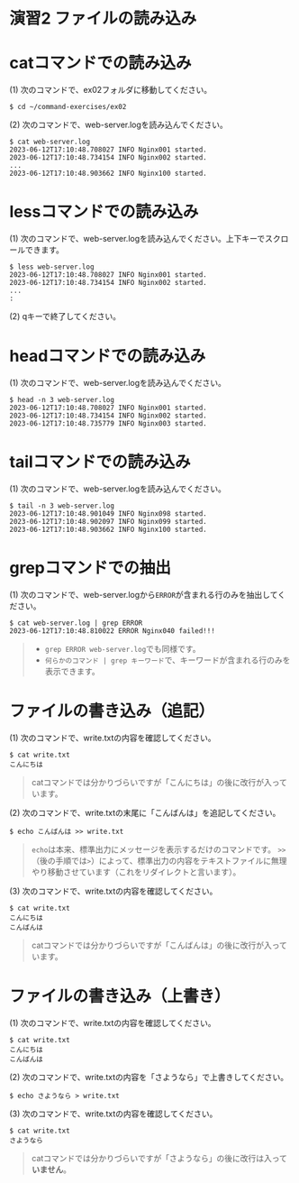 演習2 ファイルの読み込み
====================

# catコマンドでの読み込み
(1) 次のコマンドで、ex02フォルダに移動してください。

```shell
$ cd ~/command-exercises/ex02
```

(2) 次のコマンドで、web-server.logを読み込んでください。

```shell
$ cat web-server.log
2023-06-12T17:10:48.708027 INFO Nginx001 started.
2023-06-12T17:10:48.734154 INFO Nginx002 started.
...
2023-06-12T17:10:48.903662 INFO Nginx100 started.
```

# lessコマンドでの読み込み
(1) 次のコマンドで、web-server.logを読み込んでください。上下キーでスクロールできます。

```shell
$ less web-server.log
2023-06-12T17:10:48.708027 INFO Nginx001 started.
2023-06-12T17:10:48.734154 INFO Nginx002 started.
...
:
```

(2) qキーで終了してください。

# headコマンドでの読み込み
(1) 次のコマンドで、web-server.logを読み込んでください。

```shell
$ head -n 3 web-server.log
2023-06-12T17:10:48.708027 INFO Nginx001 started.
2023-06-12T17:10:48.734154 INFO Nginx002 started.
2023-06-12T17:10:48.735779 INFO Nginx003 started.
```

# tailコマンドでの読み込み
(1) 次のコマンドで、web-server.logを読み込んでください。

```shell
$ tail -n 3 web-server.log
2023-06-12T17:10:48.901049 INFO Nginx098 started.
2023-06-12T17:10:48.902097 INFO Nginx099 started.
2023-06-12T17:10:48.903662 INFO Nginx100 started.
```

# grepコマンドでの抽出
(1) 次のコマンドで、web-server.logから`ERROR`が含まれる行のみを抽出してください。

```shell
$ cat web-server.log | grep ERROR
2023-06-12T17:10:48.810022 ERROR Nginx040 failed!!!
```

> - `grep ERROR web-server.log`でも同様です。
> - `何らかのコマンド | grep キーワード`で、キーワードが含まれる行のみを表示できます。

# ファイルの書き込み（追記）
(1) 次のコマンドで、write.txtの内容を確認してください。

```shell
$ cat write.txt
こんにちは
```

> catコマンドでは分かりづらいですが「こんにちは」の後に改行が入っています。

(2) 次のコマンドで、write.txtの末尾に「こんばんは」を追記してください。

```shell
$ echo こんばんは >> write.txt
```

> `echo`は本来、標準出力にメッセージを表示するだけのコマンドです。
> `>>`（後の手順では`>`）によって、標準出力の内容をテキストファイルに無理やり移動させています（これをリダイレクトと言います）。

(3) 次のコマンドで、write.txtの内容を確認してください。

```shell
$ cat write.txt
こんにちは
こんばんは
```

> catコマンドでは分かりづらいですが「こんばんは」の後に改行が入っています。

# ファイルの書き込み（上書き）
(1) 次のコマンドで、write.txtの内容を確認してください。

```shell
$ cat write.txt
こんにちは
こんばんは
```

(2) 次のコマンドで、write.txtの内容を「さようなら」で上書きしてください。

```shell
$ echo さようなら > write.txt
```

(3) 次のコマンドで、write.txtの内容を確認してください。

```shell
$ cat write.txt
さようなら
```

> catコマンドでは分かりづらいですが「さようなら」の後に改行は入って**いません**。
